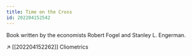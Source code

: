 ```yaml
---
title: Time on the Cross
id: 202204152542
---
```


Book written by the economists Robert Fogel and Stanley L. Engerman.

↗ [[202204152262]] Cliometrics

